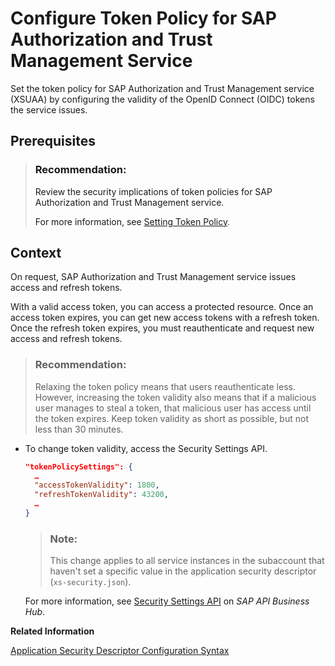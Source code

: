 <!-- loio40290a93fb5c4603a65c48df71a38bf2 -->

# Configure Token Policy for SAP Authorization and Trust Management Service

Set the token policy for SAP Authorization and Trust Management service \(XSUAA\) by configuring the validity of the OpenID Connect \(OIDC\) tokens the service issues.



<a name="loio40290a93fb5c4603a65c48df71a38bf2__prereq_xfy_11q_qqb"/>

## Prerequisites

> ### Recommendation:  
> Review the security implications of token policies for SAP Authorization and Trust Management service.
> 
> For more information, see [Setting Token Policy](../60-security/security-considerations-for-the-sap-authorization-and-trust-management-service-f117cab.md#loioc8770b0b43084d838e475bd76eeb4715).



## Context

On request, SAP Authorization and Trust Management service issues access and refresh tokens.

With a valid access token, you can access a protected resource. Once an access token expires, you can get new access tokens with a refresh token. Once the refresh token expires, you must reauthenticate and request new access and refresh tokens.

> ### Recommendation:  
> Relaxing the token policy means that users reauthenticate less. However, increasing the token validity also means that if a malicious user manages to steal a token, that malicious user has access until the token expires. Keep token validity as short as possible, but not less than 30 minutes.

-   To change token validity, access the Security Settings API.

    ```json
    "tokenPolicySettings": {
      …
      "accessTokenValidity": 1800,
      "refreshTokenValidity": 43200,
      …
    }
    ```

    > ### Note:  
    > This change applies to all service instances in the subaccount that haven't set a specific value in the application security descriptor \(`xs-security.json`\).

    For more information, see [Security Settings API](https://api.sap.com/api/SecuritySettingsAPI/resource) on *SAP API Business Hub*.


**Related Information**  


[Application Security Descriptor Configuration Syntax](../30-development/application-security-descriptor-configuration-syntax-517895a.md "The syntax required to set the properties and values defined in the xs-security.json application security descriptor file.")

